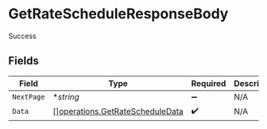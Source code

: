 # GetRateScheduleResponseBody

Success


## Fields

| Field                                                                              | Type                                                                               | Required                                                                           | Description                                                                        |
| ---------------------------------------------------------------------------------- | ---------------------------------------------------------------------------------- | ---------------------------------------------------------------------------------- | ---------------------------------------------------------------------------------- |
| `NextPage`                                                                         | **string*                                                                          | :heavy_minus_sign:                                                                 | N/A                                                                                |
| `Data`                                                                             | [][operations.GetRateScheduleData](../../models/operations/getratescheduledata.md) | :heavy_check_mark:                                                                 | N/A                                                                                |